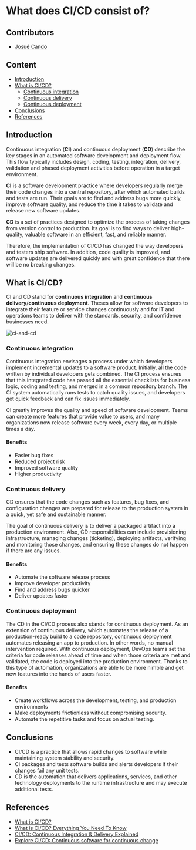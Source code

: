 # What does CI/CD consist of?

## Contributors

- [Josué Cando](https://github.com/JosueOb)

## Content

- [Introduction](#introduction)
- [What is CI/CD?](#what-is-cicd)
  - [Continuous integration](#continuous-integration)
  - [Continuous delivery](#continuous-delivery)
  - [Continuous deployment](#continuous-deployment)
- [Conclusions](#conclusions)
- [References](#references)

## Introduction

Continuous integration (**CI**) and continuous deployment (**CD**) describe the key stages in an automated software
development and deployment flow. This flow typically includes design, coding, testing, integration, delivery, validation
and phased deployment activities before operation in a target environment.

**CI** is a software development practice where developers regularly merge their code changes into a central repository,
after which automated builds and tests are run. Their goals are to find and address bugs more quickly, improve software
quality, and reduce the time it takes to validate and release new software updates.

**CD** is a set of practices designed to optimize the process of taking changes from version control to
production. Its goal is to find ways to deliver high-quality, valuable software in an efficient, fast, and reliable
manner.

Therefore, the implementation of CI/CD has changed the way developers and testers ship software. In addition, code
quality is improved, and software updates are delivered quickly and with great confidence that there will be no breaking
changes.

## What is CI/CD?

CI and CD stand for **continuous integration** and **continuous delivery**/**continuous deployment**. Theses allow for
software developers to integrate their feature or service changes continuously and for IT and operations teams to
deliver with the standards, security, and confidence businesses need.

![ci-and-cd](https://assets.website-files.com/5feac9d1cc32ae279e536778/602a3b4cf516c0a3ba5ee3b5_continuous%20integration%20delivery%20deployment.jpeg)

### Continuous integration

Continuous integration envisages a process under which developers implement incremental updates to a software product.
Initially, all the code written by individual developers gets combined. The CI process ensures that this integrated code
has passed all the essential checklists for business logic, coding and testing, and merged in a common repository
branch. The CI system automatically runs tests to catch quality issues, and developers get quick feedback and can fix
issues immediately.

CI greatly improves the quality and speed of software development. Teams can create more features that provide value to
users, and many organizations now release software every week, every day, or multiple times a day.

#### Benefits

- Easier bug fixes
- Reduced project risk
- Improved software quality
- Higher productivity

### Continuous delivery

CD ensures that the code changes such as features, bug fixes, and configuration changes are prepared for release to the
production system in a quick, yet safe and sustainable manner.

The goal of continuous delivery is to deliver a packaged artifact into a production environment. Also, CD
responsibilities can include provisioning infrastructure, managing changes (ticketing), deploying artifacts, verifying
and monitoring those changes, and ensuring these changes do not happen if there are any issues.

#### Benefits

- Automate the software release process
- Improve developer productivity
- Find and address bugs quicker
- Deliver updates faster

### Continuous deployment

The CD in the CI/CD process also stands for continuous deployment. As an extension of continuous delivery, which
automates the release of a production-ready build to a code repository, continuous deployment automates releasing an app
to production. In other words, no manual intervention required. With continuous deployment, DevOps teams set the
criteria for code releases ahead of time and when those criteria are met and validated, the code is deployed into the
production environment. Thanks to this type of automation, organizations are able to be more nimble and get new features
into the hands of users faster.

#### Benefits

- Create workflows across the development, testing, and production environments
- Make deployments frictionless without compromising security.
- Automate the repetitive tasks and focus on actual testing.

## Conclusions

- CI/CD is a practice that allows rapid changes to software while maintaining system stability and security.
- CI packages and tests software builds and alerts developers if their changes fail any unit tests.
- CD is the automation that delivers applications, services, and other technology deployments to the runtime
  infrastructure and may execute additional tests.

## References

- [What is CI/CD?](https://www.redhat.com/en/topics/devops/what-is-ci-cd#continuous-delivery)
- [What is CI/CD? Everything You Need To Know](https://harness.io/blog/what-is-ci-cd)
- [CI/CD: Continuous Integration & Delivery Explained](https://semaphoreci.com/cicd)
- [Explore CI/CD: Continuous software for continuous change](https://www.ericsson.com/en/ci-cd?gclid=Cj0KCQjwgO2XBhCaARIsANrW2X2i4XzGuAfwKOcaaA5Fuh8IX0UlaR5DXANmB3KAzAOLOa_38Tpw73waAtjMEALw_wcB&gclsrc=aw.ds)
